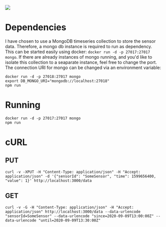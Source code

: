 ![](https://github.com/exetrix/api.example.sensor/workflows/test/badge.svg)

# Dependencies
I have chosen to use a MongoDB timeseries collection to store the sensor data. Therefore, a mongo db instance is required to run as dependency. This can be started easily using docker: `docker run -d -p 27017:27017 mongo`. If there are already instances of mongo running, and you'd like to isolate this collection to a seaparate instance, feel free to change the port. The connection URI for mongo can be changed via an environment variable:

```
docker run -d -p 27018:27017 mongo
export DB_MONGO_URI="mongodb://localhost:27018"
npm run
```

# Running
```
docker run -d -p 27017:27017 mongo
npm run
```

# cURL
## PUT
```
curl -v -XPUT -H "Content-Type: application/json" -H "Accept: application/json" -d '{"sensorId": "SomeSensor", "time": 1599656400, "value": 1}' http://localhost:3000/data
```

## GET
```
curl -v -G -H "Content-Type: application/json" -H "Accept: application/json" http://localhost:3000/data --data-urlencode "sensorId=SomeSensor" --data-urlencode "since=2020-09-09T13:00:00Z" --data-urlencode "until=2020-09-09T13:30:00Z"
```